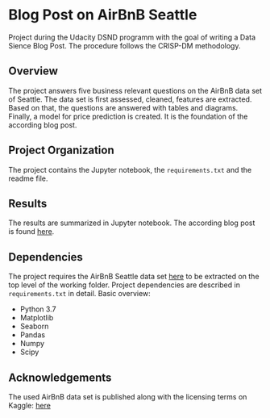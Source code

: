 Blog Post on AirBnB Seattle
==============================

Project during the Udacity DSND programm with the goal of writing a Data Sience Blog Post. The procedure follows the CRISP-DM methodology.


## Overview

The project answers five business relevant questions on the AirBnB data set of Seattle. The data set is first assessed, cleaned, features are extracted. Based on that, the questions are answered with tables and diagrams. Finally, a model for price prediction is created. It is the foundation of the according blog post.

## Project Organization

The project contains the Jupyter notebook, the `requirements.txt` and the readme file.

## Results

The results are summarized in Jupyter notebook. The according blog post is found [here](https://medium.com/@marcus_30351/a-closer-look-at-airbnb-in-seattle-24784d0d84b9).

## Dependencies

The project requires the AirBnB Seattle data set [here](https://www.kaggle.com/airbnb/seattle/home) to be extracted on the top level of the working folder. Project dependencies are described in `requirements.txt` in detail. Basic overview:

- Python 3.7
- Matplotlib
- Seaborn
- Pandas
- Numpy
- Scipy

## Acknowledgements

The used AirBnB data set is published along with the licensing terms on Kaggle: [here](https://www.kaggle.com/airbnb/seattle/home)
